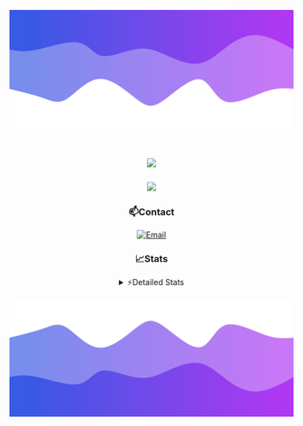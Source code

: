 ![Header](./header.png)
<div align="center">

<h1 align="center">
  <a href="https://git.io/typing-svg">
    <img src="https://readme-typing-svg.herokuapp.com/?lines=Hello,+There!+👋;This+is+chicho.;CEO+on+Hely+Development....;&center=true&size=25">
  </a>
</h1>
  
<p align="center">
  <img src="https://lanyard.cnrad.dev/api/852683595378196480" />
</p>

### 📫Contact
  [![Email](https://img.shields.io/badge/Email-gastondalla@gmail.com-04619f?style=for-the-badge&logo=gmail&logoColor=white)](mailto:gastondalla@gmail.com)
</br>  
### 📈Stats
<details>
    <summary> ⚡Detailed Stats</summary>
    <br/>

<!--START_SECTION:waka-->
![Code Time](http://img.shields.io/badge/Code%20Time-142%20hrs%2031%20mins-blue)

![Profile Views](http://img.shields.io/badge/Profile%20Views-1-blue)

**🐱 My GitHub Data** 

> 📦 37.5 kB Used in GitHub's Storage 
 > 
> 🏆 7 Contributions in the Year 2023
 > 
> 🚫 Not Opted to Hire
 > 
> 📜 6 Public Repositories 
 > 
> 🔑 8 Private Repositories 
 > 
**I'm a Night 🦉** 

```text
🌞 Morning                14 commits          █░░░░░░░░░░░░░░░░░░░░░░░░   04.28 % 
🌆 Daytime                48 commits          ████░░░░░░░░░░░░░░░░░░░░░   14.68 % 
🌃 Evening                156 commits         ████████████░░░░░░░░░░░░░   47.71 % 
🌙 Night                  109 commits         ████████░░░░░░░░░░░░░░░░░   33.33 % 
```
📅 **I'm Most Productive on Tuesday** 

```text
Monday                   24 commits          ██░░░░░░░░░░░░░░░░░░░░░░░   07.34 % 
Tuesday                  69 commits          █████░░░░░░░░░░░░░░░░░░░░   21.10 % 
Wednesday                61 commits          █████░░░░░░░░░░░░░░░░░░░░   18.65 % 
Thursday                 32 commits          ██░░░░░░░░░░░░░░░░░░░░░░░   09.79 % 
Friday                   43 commits          ███░░░░░░░░░░░░░░░░░░░░░░   13.15 % 
Saturday                 48 commits          ████░░░░░░░░░░░░░░░░░░░░░   14.68 % 
Sunday                   50 commits          ████░░░░░░░░░░░░░░░░░░░░░   15.29 % 
```


📊 **This Week I Spent My Time On** 

```text
🕑︎ Time Zone: America/Argentina/Buenos_Aires

💬 Programming Languages: 
JavaScript               5 hrs 41 mins       ██████████░░░░░░░░░░░░░░░   40.87 % 
HTML                     4 hrs 46 mins       █████████░░░░░░░░░░░░░░░░   34.23 % 
C#                       1 hr 19 mins        ██░░░░░░░░░░░░░░░░░░░░░░░   09.52 % 
CSS                      37 mins             █░░░░░░░░░░░░░░░░░░░░░░░░   04.55 % 
Text                     30 mins             █░░░░░░░░░░░░░░░░░░░░░░░░   03.70 % 

🔥 Editors: 
VS Code                  12 hrs 19 mins      ██████████████████████░░░   88.49 % 
Visual Studio            1 hr 36 mins        ███░░░░░░░░░░░░░░░░░░░░░░   11.51 % 

🐱‍💻 Projects: 
Unknown Project          7 hrs 29 mins       █████████████░░░░░░░░░░░░   53.76 % 
Coder                    3 hrs 42 mins       ███████░░░░░░░░░░░░░░░░░░   26.61 % 
Palometa                 56 mins             ██░░░░░░░░░░░░░░░░░░░░░░░   06.81 % 
Diseño Web               52 mins             ██░░░░░░░░░░░░░░░░░░░░░░░   06.25 % 
SS Help                  39 mins             █░░░░░░░░░░░░░░░░░░░░░░░░   04.70 % 

💻 Operating System: 
Windows                  13 hrs 55 mins      █████████████████████████   100.00 % 
```

**I Mostly Code in JavaScript** 

```text
JavaScript               8 repos             ████████░░░░░░░░░░░░░░░░░   33.33 % 
CSS                      3 repos             ███░░░░░░░░░░░░░░░░░░░░░░   12.50 % 
Python                   2 repos             ██░░░░░░░░░░░░░░░░░░░░░░░   08.33 % 
C#                       1 repo              █░░░░░░░░░░░░░░░░░░░░░░░░   04.17 % 
Batchfile                1 repo              █░░░░░░░░░░░░░░░░░░░░░░░░   04.17 % 
```




 Last Updated on 14/06/2023 15:12:19 UTC
<!--END_SECTION:waka-->
</details>

![Footer](./footer.png)
